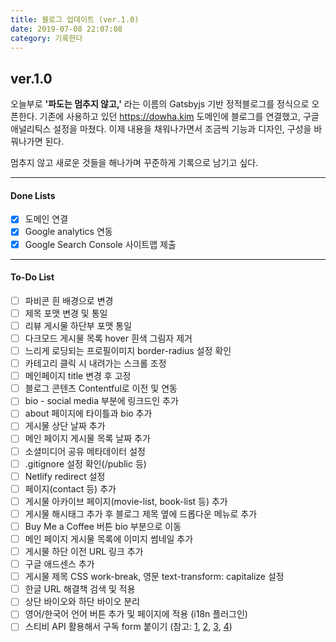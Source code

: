 ```yaml
---
title: 블로그 업데이트 (ver.1.0)
date: 2019-07-08 22:07:08
category: 기록한다
---
```


## ver.1.0

오늘부로 **'파도는 멈추지 않고,'** 라는 이름의 Gatsbyjs 기반 정적블로그를 정식으로 오픈한다. 기존에 사용하고 있던 https://dowha.kim 도메인에 블로그를 연결했고, 구글 애널리틱스 설정을 마쳤다. 이제 내용을 채워나가면서 조금씩 기능과 디자인, 구성을 바꿔나가면 된다.

멈추지 않고 새로운 것들을 해나가며 꾸준하게 기록으로 남기고 싶다.

---

#### Done Lists

- [x] 도메인 연결
- [x] Google analytics 연동
- [x] Google Search Console 사이트맵 제출

---

#### To-Do List

- [ ] 파비콘 흰 배경으로 변경
- [ ] 제목 포맷 변경 및 통일
- [ ] 리뷰 게시물 하단부 포맷 통일
- [ ] 다크모드 게시물 목록 hover 흰색 그림자 제거
- [ ] 느리게 로딩되는 프로필이미지 border-radius 설정 확인
- [ ] 카테고리 클릭 시 내려가는 스크롤 조정
- [ ] 메인페이지 title 변경 후 고정
- [ ] 블로그 콘텐츠 Contentful로 이전 및 연동
- [ ] bio - social media 부분에 링크드인 추가
- [ ] about 페이지에 타이틀과 bio 추가
- [ ] 게시물 상단 날짜 추가
- [ ] 메인 페이지 게시물 목록 날짜 추가
- [ ] 소셜미디어 공유 메타데이터 설정
- [ ] .gitignore 설정 확인(/public 등)
- [ ] Netlify redirect 설정
- [ ] 페이지(contact 등) 추가
- [ ] 게시물 아카이브 페이지(movie-list, book-list 등) 추가
- [ ] 게시물 해시태그 추가 후 블로그 제목 옆에 드롭다운 메뉴로 추가
- [ ] Buy Me a Coffee 버튼 bio 부분으로 이동
- [ ] 메인 페이지 게시물 목록에 이미지 썸네일 추가
- [ ] 게시물 하단 이전 URL 링크 추가
- [ ] 구글 애드센스 추가
- [ ] 게시물 제목 CSS work-break, 영문 text-transform: capitalize 설정
- [ ] 한글 URL 해결책 검색 및 적용
- [ ] 상단 바이오와 하단 바이오 분리
- [ ] 영어/한국어 언어 버튼 추가 및 페이지에 적용 (i18n 플러그인)
- [ ] 스티비 API 활용해서 구독 form 붙이기 (참고: [1](https://github.com/revolunet/react-mailchimp-subscribe/blob/master/src/index.js), [2](https://www.npmjs.com/package/gatsby-plugin-mailchimp), [3](https://www.netlify.com/docs/form-handling/), [4](https://help.stibee.com/ko/articles/1040878-api))
